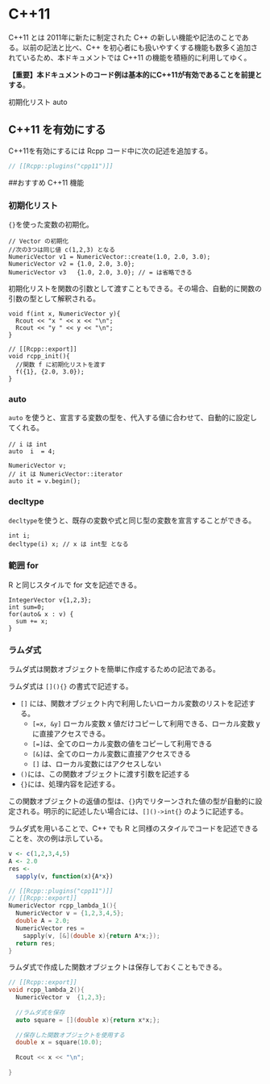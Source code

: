 # C++11

C++11 とは 2011年に新たに制定された C++ の新しい機能や記法のことである。以前の記法と比べ、C++ を初心者にも扱いやすくする機能も数多く追加されているため、本ドキュメントでは C++11 の機能を積極的に利用してゆく。

**【重要】本ドキュメントのコード例は基本的にC++11が有効であることを前提とする**。

初期化リスト
auto


## C++11 を有効にする

C++11を有効にするには Rcpp コード中に次の記述を追加する。

```cpp
// [[Rcpp::plugins("cpp11")]]
```

##おすすめ C++11 機能


### 初期化リスト

`{}`を使った変数の初期化。

```
// Vector の初期化
//次の3つは同じ値 c(1,2,3) となる
NumericVector v1 = NumericVector::create(1.0, 2.0, 3.0);
NumericVector v2 = {1.0, 2.0, 3.0};
NumericVector v3   {1.0, 2.0, 3.0}; // = は省略できる
```

初期化リストを関数の引数として渡すこともできる。その場合、自動的に関数の引数の型として解釈される。

```
void f(int x, NumericVector y){
  Rcout << "x " << x << "\n";
  Rcout << "y " << y << "\n";
}

// [[Rcpp::export]]
void rcpp_init(){
  //関数 f に初期化リストを渡す
  f({1}, {2.0, 3.0});
}

```


### auto

`auto` を使うと、宣言する変数の型を、代入する値に合わせて、自動的に設定してくれる。

```
// i は int
auto  i  = 4;

NumericVector v;
// it は NumericVector::iterator
auto it = v.begin(); 
```


### decltype

`decltype`を使うと、既存の変数や式と同じ型の変数を宣言することができる。

```
int i;
decltype(i) x; // x は int型 となる
```


### 範囲 for

R と同じスタイルで for 文を記述できる。


```
IntegerVector v{1,2,3};
int sum=0;
for(auto& x : v) {
  sum += x;
}
```




### ラムダ式

ラムダ式は関数オブジェクトを簡単に作成するための記法である。

ラムダ式は `[](){}` の書式で記述する。

* `[]` には、関数オブジェクト内で利用したいローカル変数のリストを記述する。
    * `[=x, &y]` ローカル変数 x 値だけコピーして利用できる、ローカル変数 y に直接アクセスできる。
    * `[=]`は、全てのローカル変数の値をコピーして利用できる
    * `[&]`は、全てのローカル変数に直接アクセスできる
    * `[]` は、ローカル変数にはアクセスしない
* `()`には、この関数オブジェクトに渡す引数を記述する
* `{}`には、処理内容を記述する。


この関数オブジェクトの返値の型は、`{}`内でリターンされた値の型が自動的に設定される。明示的に記述したい場合には、`[]()->int{}` のように記述する。

ラムダ式を用いることで、C++ でも R と同様のスタイルでコードを記述できることを、次の例は示している。

``` R
v <- c(1,2,3,4,5)
A <- 2.0
res <-
  sapply(v, function(x){A*x})
```

``` cpp
// [[Rcpp::plugins("cpp11")]]
// [[Rcpp::export]]
NumericVector rcpp_lambda_1(){
  NumericVector v = {1,2,3,4,5};
  double A = 2.0;
  NumericVector res =
    sapply(v, [&](double x){return A*x;});
  return res;
}
```

ラムダ式で作成した関数オブジェクトは保存しておくこともできる。

```cpp
// [[Rcpp::export]]
void rcpp_lambda_2(){
  NumericVector v  {1,2,3};
  
  //ラムダ式を保存
  auto square = [](double x){return x*x;};
  
  //保存した関数オブジェクトを使用する
  double x = square(10.0);
  
  Rcout << x << "\n";
  
}   

```